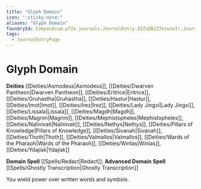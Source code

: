 ```yaml
---
title: "Glyph Domain"
icon: ":sticky-note:"
aliases: "Glyph Domain"
foundryId: Compendium.pf2e.journals.JournalEntry.EEZvDB1Z7ezwaxIr.JournalEntryPage.9g1dNytABTpmmGkG
tags:
  - JournalEntryPage
---
```


# Glyph Domain
**Deities** [[Deities/Asmodeus|Asmodeus]], [[Deities/Dwarven Pantheon|Dwarven Pantheon]], [[Deities/Eritrice|Eritrice]], [[Deities/Gruhastha|Gruhastha]], [[Deities/Hastur|Hastur]], [[Deities/Imot|Imot]], [[Deities/Irez|Irez]], [[Deities/Lady Jingxi|Lady Jingxi]], [[Deities/Lissala|Lissala]], [[Deities/Magdh|Magdh]], [[Deities/Magrim|Magrim]], [[Deities/Mephistopheles|Mephistopheles]], [[Deities/Nalinivati|Nalinivati]], [[Deities/Nethys|Nethys]], [[Deities/Pillars of Knowledge|Pillars of Knowledge]], [[Deities/Sivanah|Sivanah]], [[Deities/Thoth|Thoth]], [[Deities/Valmallos|Valmallos]], [[Deities/Wards of the Pharaoh|Wards of the Pharaoh]], [[Deities/Winlas|Winlas]], [[Deities/Ydajisk|Ydajisk]]

**Domain Spell** [[Spells/Redact|Redact]]; **Advanced Domain Spell** [[Spells/Ghostly Transcription|Ghostly Transcription]]

You wield power over written words and symbols.